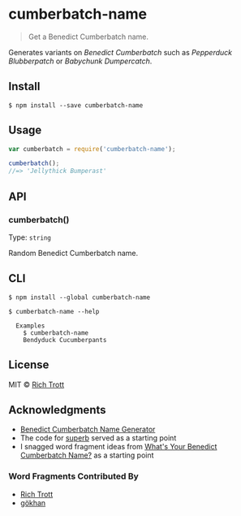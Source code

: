 # cumberbatch-name

> Get a Benedict Cumberbatch name.

Generates variants on *Benedict Cumberbatch* such as *Pepperduck Blubberpatch* or *Babychunk Dumpercatch*.


## Install

```
$ npm install --save cumberbatch-name
```


## Usage

```js
var cumberbatch = require('cumberbatch-name');

cumberbatch();
//=> 'Jellythick Bumperast'
```


## API

### cumberbatch()

Type: `string`

Random Benedict Cumberbatch name.


## CLI

```
$ npm install --global cumberbatch-name
```

```
$ cumberbatch-name --help

  Examples
    $ cumberbatch-name
    Bendyduck Cucumberpants
```

## License

MIT © [Rich Trott](https://trott.github.io)

## Acknowledgments

* [Benedict Cumberbatch Name Generator](http://benedictcumberbatchgenerator.tumblr.com/)
* The code for [superb](https://github.com/sindresorhus/superb) served as a starting point
* I snagged word fragment ideas from [What's Your Benedict Cumberbatch Name?](http://www.buzzfeed.com/awesomer/whats-your-benedict-cumberbatch-name) as a starting point

### Word Fragments Contributed By

* [Rich Trott](https://github.com/Trott)
* [gökhan](https://github.com/goldenilkay92)
